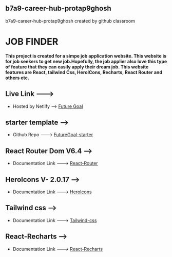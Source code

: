 ## b7a9-career-hub-protap9ghosh
b7a9-career-hub-protap9ghosh created by github classroom

# JOB FINDER

__This project is created for a simpe job application website. This website is for job seekers to get new job.Hopefully, the job applier also love this type of feature that they can easily apply their dream job. This website features are React, tailwind Css, HeroICons, Recharts, React Router and others etc.__

## Live Link --->
+ Hosted by Netlify --> [Future Goal](https://heartfelt-malasada-bdac82.netlify.app/)

## starter template -->
+ Github Repo ---> [FutureGoal-starter](https://github.com/Porgramming-Hero-web-course/b7a9-career-hub-protap9ghosh)

## React Router Dom V6.4 -->
+ Documentation Link ---> [React-Router](https://reactrouter.com/en/main)

## HeroIcons V- 2.0.17 -->
+ Documentation Link ---> [HeroIcons](https://heroicons.com/)

## Tailwind css -->
+ Documentation Link ---> [Tailwind-css](https://tailwindcss.com/)

## React-Recharts -->
+ Documentation Link ---> [React-Recharts](https://recharts.org/en-US/)